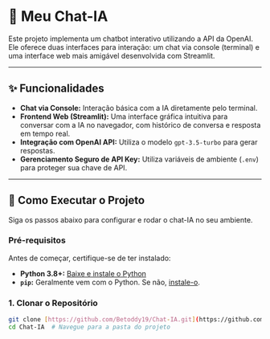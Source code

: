 # 🤖 Meu Chat-IA

Este projeto implementa um chatbot interativo utilizando a API da OpenAI. Ele oferece duas interfaces para interação: um chat via console (terminal) e uma interface web mais amigável desenvolvida com Streamlit.

---

## ✨ Funcionalidades

* **Chat via Console:** Interação básica com a IA diretamente pelo terminal.
* **Frontend Web (Streamlit):** Uma interface gráfica intuitiva para conversar com a IA no navegador, com histórico de conversa e resposta em tempo real.
* **Integração com OpenAI API:** Utiliza o modelo `gpt-3.5-turbo` para gerar respostas.
* **Gerenciamento Seguro de API Key:** Utiliza variáveis de ambiente (`.env`) para proteger sua chave de API.

---

## 🚀 Como Executar o Projeto

Siga os passos abaixo para configurar e rodar o chat-IA no seu ambiente.

### Pré-requisitos

Antes de começar, certifique-se de ter instalado:

* **Python 3.8+:** [Baixe e instale o Python](https://www.python.org/downloads/)
* **`pip`:** Geralmente vem com o Python. Se não, [instale-o](https://pip.pypa.io/en/stable/installation/).

### 1. Clonar o Repositório

```bash
git clone [https://github.com/Betoddy19/Chat-IA.git](https://github.com/Betoddy19/Chat-IA.git)
cd Chat-IA  # Navegue para a pasta do projeto
